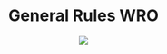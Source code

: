 <h1 align="center"> General Rules WRO </h1>

<p align="center">
  <img src="https://user-images.githubusercontent.com/101992463/212520897-65bacae6-d6fe-45b1-bbce-4e3c063a9ae4.jpg">
</p>


